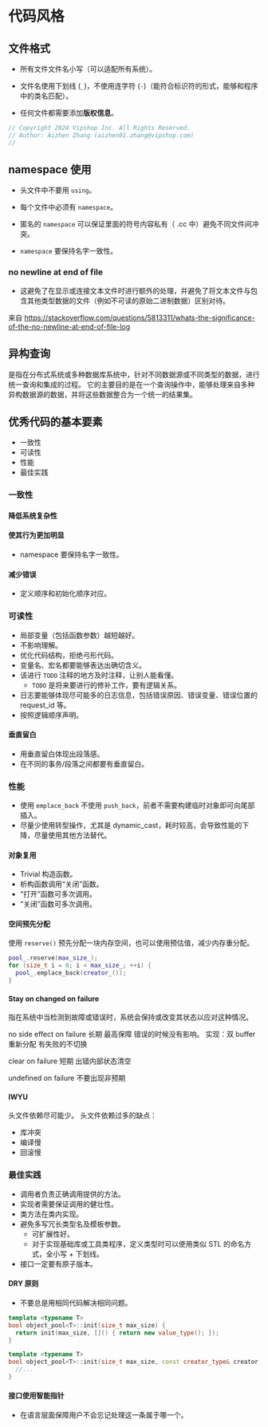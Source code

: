 # 代码风格

## 文件格式

- 所有文件文件名小写（可以适配所有系统）。

- 文件名使用下划线 (`_`)，不使用连字符 (`-`)（能符合标识符的形式，能够和程序中的类名匹配）。

- 任何文件都需要添加**版权信息**。

```c++
// Copyright 2024 Vipshop Inc. All Rights Reserved.
// Author: Aizhen Zhang (aizhen01.zhang@vipshop.com)
//
```

## namespace 使用

- 头文件中不要用 `using`。

- 每个文件中必须有 `namespace`。

- 匿名的 `namespace` 可以保证里面的符号内容私有（ .cc 中）避免不同文件间冲突。

- `namespace` 要保持名字一致性。

### no newline at end of file

- 这避免了在显示或连接文本文件时进行额外的处理，并避免了将文本文件与包含其他类型数据的文件（例如不可读的原始二进制数据）区别对待。

来自 <https://stackoverflow.com/questions/5813311/whats-the-significance-of-the-no-newline-at-end-of-file-log>

## 异构查询

是指在分布式系统或多种数据库系统中，针对不同数据源或不同类型的数据，进行统一查询和集成的过程。
它的主要目的是在一个查询操作中，能够处理来自多种异构数据源的数据，并将这些数据整合为一个统一的结果集。

## 优秀代码的基本要素

- 一致性
- 可读性
- 性能
- 最佳实践

### 一致性

#### 降低系统复杂性

#### 使其行为更加明显

- namespace 要保持名字一致性。

#### 减少错误

- 定义顺序和初始化顺序对应。

### 可读性

- 局部变量（包括函数参数）越短越好。
- 不影响理解。
- 优化代码结构，拒绝弓形代码。
- 变量名、宏名都要能够表达出确切含义。
- 该进行 `TODO` 注释的地方及时注释，让别人能看懂。
  - `TODO` 是将来要进行的修补工作，要有逻辑关系。
- 日志要能够体现尽可能多的日志信息，包括错误原因、错误变量、错误位置的 request_id 等。
- 按照逻辑顺序声明。

#### 垂直留白

- 用垂直留白体现出段落感。
- 在不同的事务/段落之间都要有垂直留白。

### 性能

- 使用 `emplace_back` 不使用 `push_back`，前者不需要构建临时对象即可向尾部插入。
- 尽量少使用转型操作，尤其是 dynamic_cast，耗时较高，会导致性能的下降，尽量使用其他方法替代。

#### 对象复用

- Trivial 构造函数。
- 析构函数调用“关闭”函数。
- “打开”函数可多次调用。
- “关闭”函数可多次调用。

#### 空间预先分配

使用 `reserve()` 预先分配一块内存空间，也可以使用预估值，减少内存重分配。

```C++
pool_.reserve(max_size_);
for (size_t i = 0; i < max_size_; ++i) {
  pool_.emplace_back(creator_());
}
```

#### Stay on changed on failure

指在系统中当检测到故障或错误时，系统会保持或改变其状态以应对这种情况。

no side effect on failure
长期
最高保障 错误的时候没有影响。
实现：双 buffer 重新分配 有失败的不切换

clear on failure
短期
出错内部状态清空

undefined on failure
不要出现非预期

#### IWYU

头文件依赖尽可能少。
头文件依赖过多的缺点：

- 库冲突
- 编译慢
- 回滚慢

### 最佳实践

- 调用者负责正确调用提供的方法。
- 实现者需要保证调用的健壮性。
- 类方法在类内实现。
- 避免多写冗长类型名及模板参数。
  - 可扩展性好。
  - 对于实现基础库或工具类程序，定义类型时可以使用类似 STL 的命名方式，全小写 + 下划线。
- 接口一定要有原子版本。

#### DRY 原则

- 不要总是用相同代码解决相同问题。

```C++
template <typename T>
bool object_pool<T>::init(size_t max_size) {
  return init(max_size, []() { return new value_type(); });
}

template <typename T>
bool object_pool<T>::init(size_t max_size, const creator_type& creator, const deleter_type& deleter) {
  //...
}
```

#### 接口使用智能指针

- 在语言层面保障用户不会忘记处理这一条属于哪一个。
